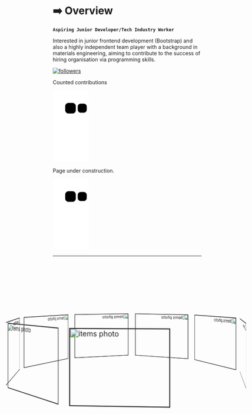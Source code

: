 # ➡️ Overview

**`Aspiring Junior Developer/Tech Industry Worker`**

Interested in junior frontend development (Bootstrap) and also a highly independent team player with a background in materials engineering, aiming to contribute to the success of hiring organisation via programming skills.

<p align="left">
  <a href="https://github.com/Nrba?tab=followers">
    <img alt="followers" title="Follow me on Github" src="https://custom-icon-badges.demolab.com/github/followers/Nrba?color=236ad3&labelColor=1155ba&style=for-the-badge&logo=person-add&label=Follow&logoColor=white"/>
  </a>
</p>

Counted contributions

<picture>
  <source media="(prefers-color-scheme: dark)" srcset="https://raw.githubusercontent.com/Nrba/Nrba/output/github-contribution-grid-snake-dark.svg">
  <source media="(prefers-color-scheme: light)" srcset="https://raw.githubusercontent.com/Nrba/Nrba/output/github-contribution-grid-snake.svg">
  <img alt="github contribution grid snake animation" src="https://raw.githubusercontent.com/Nrba/Nrba/output/github-contribution-grid-snake.svg">
</picture>

Page under construction.

![snake gif](https://github.com/Nrba/Nrba/blob/output/github-contribution-grid-snake.svg)

---

<style>
  * {
  box-sizing: border-box;
  margin: 0;
  padding: 0;
}

.container {
  position: relative;
  width: 350px;
  margin: 50px auto;
  perspective: 1000px;
  padding-top: 120px;
}
.rotator {
  position: absolute;
  left: 0;
  right: 0;
  margin: auto;
  width: 55%;
  height: 150px;
  transform-style: preserve-3d;
  animation: roter 17s linear infinite;
}
.rotator:hover {
  animation-play-state: paused;
}
@keyframes roter {
  from {
    transform: rotateY(0deg);
  }
  to {
    transform: rotateY(360deg);
  }
}
.items {
  position: absolute;
  height: 100%;
  width: 100%;
  overflow: hidden;
  border: 2px solid #333;
}
.items:hover img {
  transform: scale(1.2);
}
.items img {
  height: 100%;
  width: 100%;
  transition: all 3s ease;
}
.items:first-child {
  transform: rotateY(calc(40deg * 1)) translateZ(300px);
}
.items:nth-child(2) {
  transform: rotateY(calc(40deg * 2)) translateZ(300px);
}
.items:nth-child(3) {
  transform: rotateY(calc(40deg * 3)) translateZ(300px);
}
.items:nth-child(4) {
  transform: rotateY(calc(40deg * 4)) translateZ(300px);
}
.items:nth-child(5) {
  transform: rotateY(calc(40deg * 5)) translateZ(300px);
}
.items:nth-child(6) {
  transform: rotateY(calc(40deg * 6)) translateZ(300px);
}
.items:nth-child(7) {
  transform: rotateY(calc(40deg * 7)) translateZ(300px);
}
.items:nth-child(8) {
  transform: rotateY(calc(40deg * 8)) translateZ(300px);
}
.items:nth-child(9) {
  transform: rotateY(calc(40deg * 9)) translateZ(300px);
}
</style>

<div class="container">
  <div class="rotator">
    <div class="items"><img src="https://cdn.pixabay.com/photo/2015/12/01/20/28/road-1072823__340.jpg" alt="items photo" /></div>
    <div class="items"><img src="https://cdn.pixabay.com/photo/2015/09/09/16/05/forest-931706__340.jpg" alt="items photo" /></div>
    <div class="items"><img src="https://cdn.pixabay.com/photo/2015/04/23/22/00/tree-736885__340.jpg" alt="items photo" /></div>
    <div class="items"><img src="https://cdn.pixabay.com/photo/2015/06/19/21/24/the-road-815297__340.jpg" alt="items photo" /></div>
    <div class="items"><img src="https://cdn.pixabay.com/photo/2016/01/08/11/57/butterfly-1127666__340.jpg" alt="items photo" /></div>
    <div class="items"><img src="https://cdn.pixabay.com/photo/2014/09/14/18/04/dandelion-445228__340.jpg" alt="items photo" /></div>
    <div class="items"><img src="https://cdn.pixabay.com/photo/2016/05/05/02/37/sunset-1373171__340.jpg" alt="items photo" /></div>
    <div class="items"><img src="https://cdn.pixabay.com/photo/2016/11/14/04/45/elephant-1822636__340.jpg" alt="items photo" /></div>
  </div>
</div>

<!---
- 👋 Hi, I’m @Nrba
- 👀 I’m interested in ...
- 🌱 I’m currently learning ...
- 💞️ I’m looking to collaborate on ...
- 📫 How to reach me ...

Nrba/Nrba is a ✨ special ✨ repository because its `README.md` (this file) appears on your GitHub profile.
You can click the Preview link to take a look at your changes.
--->
